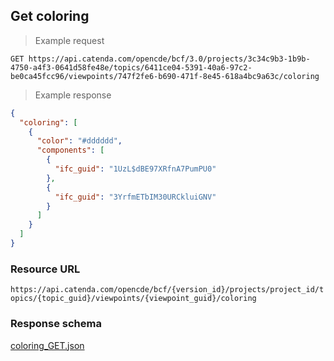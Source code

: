 ## Get coloring

> Example request

```http
GET https://api.catenda.com/opencde/bcf/3.0/projects/3c34c9b3-1b9b-4750-a4f3-0641d58fe48e/topics/6411ce04-5391-40a6-97c2-be0ca45fcc96/viewpoints/747f2fe6-b690-471f-8e45-618a4bc9a63c/coloring
```

> Example response

```json
{
  "coloring": [
    {
      "color": "#dddddd",
      "components": [
        {
          "ifc_guid": "1UzL$dBE97XRfnA7PumPU0"
        },
        {
          "ifc_guid": "3YrfmETbIM30URCkluiGNV"
        }
      ]
    }
  ]
}
```

### Resource URL

`https://api.catenda.com/opencde/bcf/{version_id}/projects/project_id/topics/{topic_guid}/viewpoints/{viewpoint_guid}/coloring`

### Response schema

[coloring_GET.json](https://github.com/buildingSMART/BCF-API/blob/release_3_0/Schemas_draft-03/Collaboration/Viewpoint/coloring_GET.json)
